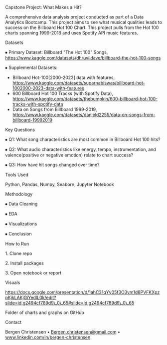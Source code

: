 Capstone Project: What Makes a Hit?

A comprehensive data analysis project conducted as part of a Data Analytics Bootcamp. This project aims to see what musical qualities leads to success on the Billboard Hot 100 Chart. This project pulls from the Hot 100 charts spanning 1999-2018 and uses Spotify API music features.



Datasets

⦁	Primary Dataset: Billboard "The Hot 100" Songs, https://www.kaggle.com/datasets/dhruvildave/billboard-the-hot-100-songs

⦁	Supplemental Datasets:

* Billboard Hot-100\[2000-2023] data with features, https://www.kaggle.com/datasets/suparnabiswas/billboard-hot-1002000-2023-data-with-features
* 600 Billboard Hot 100 Tracks (with Spotify Data), https://www.kaggle.com/datasets/thebumpkin/600-billboard-hot-100-tracks-with-spotify-data
* Data on Songs from Billboard 1999-2019, https://www.kaggle.com/datasets/danield2255/data-on-songs-from-billboard-19992019



Key Questions

⦁	Q1: What song characteristics are most common in Billboard Hot 100 hits?

⦁	Q2: What audio characteristics like energy, tempo, instrumentation, and valence(positive or negative emotion) relate to chart success?

⦁	Q3: How have hit songs changed over time?

Tools Used

Python, Pandas, Numpy, Seaborn, Jupyter Notebook

Methodology

⦁	Data Cleaning

⦁	EDA

⦁	Visualizations

⦁	Conclusion

How to Run

1\.	Clone repo

2\.	Install packages

3\.	Open notebook or report

Visuals

https://docs.google.com/presentation/d/1ahC31qYy05f3O3vm1d8PVFKXpzpKjkLAKjGiYedlL0k/edit?slide=id.g2494cf789d9\_0\_65#slide=id.g2494cf789d9\_0\_65

Folder of charts and graphs on GitHub 

Contact

Bergen Christensen • Bergen.christensen@gmail.com • www.linkedin.com/in/bergen-christensen


